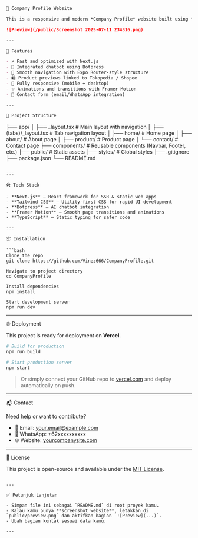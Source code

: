 

```markdown
🏢 Company Profile Website

This is a responsive and modern *Company Profile* website built using *Next.js*, *React*, and *Tailwind CSS*. Designed for companies that want a clean and functional web presence with fast performance and easy deployment.

![Preview](/public/Screenshot 2025-07-11 234316.png) 

---

🚀 Features

- ⚡ Fast and optimized with Next.js
- 💬 Integrated chatbot using Botpress
- 🧭 Smooth navigation with Expo Router-style structure
- 🛍️ Product previews linked to Tokopedia / Shopee
- 📱 Fully responsive (mobile + desktop)
- ✨ Animations and transitions with Framer Motion
- 📧 Contact form (email/WhatsApp integration)

---

📁 Project Structure

```

├── app/
│   ├── \_layout.tsx        # Main layout with navigation
│   ├── (tabs)/\_layout.tsx # Tab navigation layout
│   ├── home/              # Home page
│   ├── about/             # About page
│   ├── product/           # Product page
│   └── contact/           # Contact page
├── components/            # Reusable components (Navbar, Footer, etc.)
├── public/                # Static assets
├── styles/                # Global styles
├── .gitignore
├── package.json
└── README.md

````

---

🛠️ Tech Stack

- **Next.js** – React framework for SSR & static web apps
- **Tailwind CSS** – Utility-first CSS for rapid UI development
- **Botpress** – AI chatbot integration
- **Framer Motion** – Smooth page transitions and animations
- **TypeScript** – Static typing for safer code

---

📦 Installation

```bash
Clone the repo
git clone https://github.com/Vinez666/CompanyProfile.git

Navigate to project directory
cd CompanyProfile

Install dependencies
npm install

Start development server
npm run dev
````

---

🌐 Deployment

This project is ready for deployment on **Vercel**.

```bash
# Build for production
npm run build

# Start production server
npm start
```

> Or simply connect your GitHub repo to [vercel.com](https://vercel.com) and deploy automatically on push.

---

📬 Contact

Need help or want to contribute?

* 📧 Email: [your.email@example.com](mailto:your.email@example.com)
* 💬 WhatsApp: +62xxxxxxxxxx
* 🌐 Website: [yourcompanysite.com](https://yourcompanysite.com)

---

📄 License

This project is open-source and available under the [MIT License](LICENSE).

```

---

✅ Petunjuk Lanjutan

- Simpan file ini sebagai `README.md` di root proyek kamu.
- Kalau kamu punya **screenshot website**, letakkan di `public/preview.png` dan aktifkan bagian `![Preview](...)`.
- Ubah bagian kontak sesuai data kamu.

---

